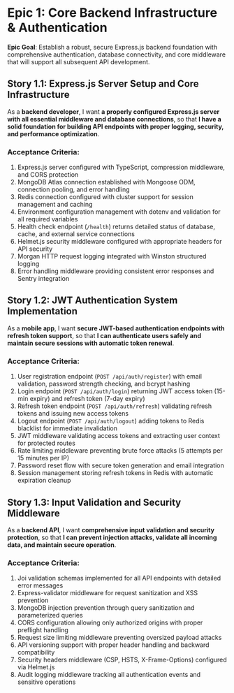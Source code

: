 # Epic 1: Core Backend Infrastructure & Authentication

**Epic Goal**: Establish a robust, secure Express.js backend foundation with comprehensive authentication, database connectivity, and core middleware that will support all subsequent API development.

## Story 1.1: Express.js Server Setup and Core Infrastructure

As a **backend developer**,
I want **a properly configured Express.js server with all essential middleware and database connections**,
so that **I have a solid foundation for building API endpoints with proper logging, security, and performance optimization**.

### Acceptance Criteria:
1. Express.js server configured with TypeScript, compression middleware, and CORS protection
2. MongoDB Atlas connection established with Mongoose ODM, connection pooling, and error handling
3. Redis connection configured with cluster support for session management and caching
4. Environment configuration management with dotenv and validation for all required variables
5. Health check endpoint (`/health`) returns detailed status of database, cache, and external service connections
6. Helmet.js security middleware configured with appropriate headers for API security
7. Morgan HTTP request logging integrated with Winston structured logging
8. Error handling middleware providing consistent error responses and Sentry integration

## Story 1.2: JWT Authentication System Implementation

As a **mobile app**,
I want **secure JWT-based authentication endpoints with refresh token support**,
so that **I can authenticate users safely and maintain secure sessions with automatic token renewal**.

### Acceptance Criteria:
1. User registration endpoint (`POST /api/auth/register`) with email validation, password strength checking, and bcrypt hashing
2. Login endpoint (`POST /api/auth/login`) returning JWT access token (15-min expiry) and refresh token (7-day expiry)
3. Refresh token endpoint (`POST /api/auth/refresh`) validating refresh tokens and issuing new access tokens
4. Logout endpoint (`POST /api/auth/logout`) adding tokens to Redis blacklist for immediate invalidation
5. JWT middleware validating access tokens and extracting user context for protected routes
6. Rate limiting middleware preventing brute force attacks (5 attempts per 15 minutes per IP)
7. Password reset flow with secure token generation and email integration
8. Session management storing refresh tokens in Redis with automatic expiration cleanup

## Story 1.3: Input Validation and Security Middleware

As a **backend API**,
I want **comprehensive input validation and security protection**,
so that **I can prevent injection attacks, validate all incoming data, and maintain secure operation**.

### Acceptance Criteria:
1. Joi validation schemas implemented for all API endpoints with detailed error messages
2. Express-validator middleware for request sanitization and XSS prevention
3. MongoDB injection prevention through query sanitization and parameterized queries
4. CORS configuration allowing only authorized origins with proper preflight handling
5. Request size limiting middleware preventing oversized payload attacks
6. API versioning support with proper header handling and backward compatibility
7. Security headers middleware (CSP, HSTS, X-Frame-Options) configured via Helmet.js
8. Audit logging middleware tracking all authentication events and sensitive operations
